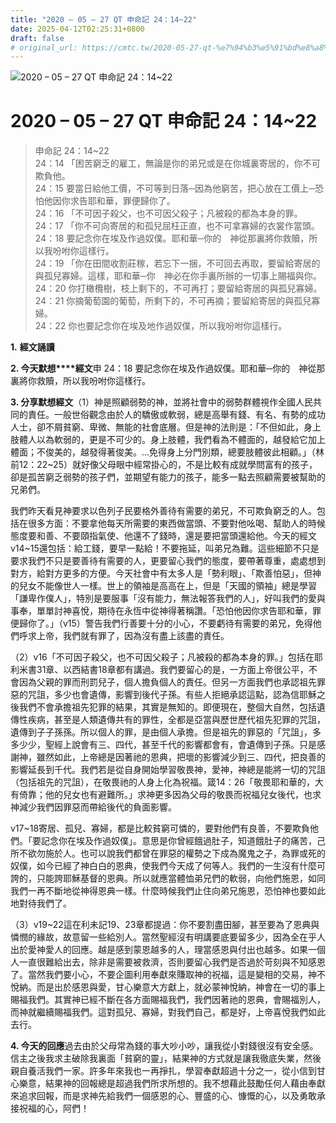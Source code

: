 ```yaml
---
title: "2020 – 05 – 27 QT 申命記 24：14~22"
date: 2025-04-12T02:25:31+0800
draft: false
# original_url: https://cmtc.tw/2020-05-27-qt-%e7%94%b3%e5%91%bd%e8%a8%98-24%ef%bc%9a1422
---
```


![2020 – 05 – 27 QT 申命記 24：14~22](/images/qt.jpg   "2020 – 05 – 27 QT 申命記 24：14~22")

# 2020 – 05 – 27 QT 申命記 24：14~22

> 申命記 24：14~22  
> 24：14 「困苦窮乏的雇工，無論是你的弟兄或是在你城裏寄居的，你不可欺負他。  
> 24：15 要當日給他工價，不可等到日落─因為他窮苦，把心放在工價上─恐怕他因你求告耶和華，罪便歸你了。  
> 24：16 「不可因子殺父，也不可因父殺子；凡被殺的都為本身的罪。  
> 24：17 「你不可向寄居的和孤兒屈枉正直，也不可拿寡婦的衣裳作當頭。  
> 24：18 要記念你在埃及作過奴僕。耶和華─你的　神從那裏將你救贖，所以我吩咐你這樣行。  
> 24：19 「你在田間收割莊稼，若忘下一捆，不可回去再取，要留給寄居的與孤兒寡婦。這樣，耶和華─你　神必在你手裏所辦的一切事上賜福與你。  
> 24：20 你打橄欖樹，枝上剩下的，不可再打；要留給寄居的與孤兒寡婦。  
> 24：21 你摘葡萄園的葡萄，所剩下的，不可再摘；要留給寄居的與孤兒寡婦。  
> 24：22 你也要記念你在埃及地作過奴僕，所以我吩咐你這樣行。

**1.** **經文誦讀**

**2. 今天默想****經文**申 24：18 要記念你在埃及作過奴僕。耶和華─你的　神從那裏將你救贖，所以我吩咐你這樣行。

**3. 分享默想經文**（1）神是照顧弱勢的神，並將社會中的弱勢群體視作全國人民共同的責任。一般世俗觀念由於人的驕傲或軟弱，總是高舉有錢、有名、有勢的成功人士，卻不屑貧窮、卑微、無能的社會底層。但是神的法則是：「不但如此，身上肢體人以為軟弱的，更是不可少的。身上肢體，我們看為不體面的，越發給它加上體面；不俊美的，越發得著俊美。…免得身上分門別類，總要肢體彼此相顧。」（林前12：22~25）就好像父母眼中經常掛心的，不是比較有成就學問富有的孩子，卻是孤苦窮乏弱勢的孩子們，並期望有能力的孩子，能多一點去照顧需要被幫助的兄弟們。

我們昨天看見神要求以色列子民要格外善待有需要的弟兄，不可欺負窮乏的人。包括在很多方面：不要拿他每天所需要的東西做當頭、不要對他吆喝、幫助人的時候態度要和善、不要頤指氣使、他還不了錢時，還是要把當頭還給他。今天的經文v14~15還包括：給工錢，要早一點給！不要拖延，叫弟兄為難。這些細節不只是要求我們不只是要善待有需要的人，更要留心我們的態度，要帶著尊重，處處想到對方，給對方更多的方便。今天社會中有太多人是「勢利眼」、「欺善怕惡」，但神的兒女不能像世人一樣。世上的領袖是高高在上，但是「天國的領袖」總是學習「謙卑作僕人」，特別是要服事「沒有能力，無法報答我們的人」，好叫我們的愛與事奉，單單討神喜悅，期待在永恆中從神得著稱讚。「恐怕他因你求告耶和華，罪便歸你了。」（v15）警告我們行善要十分的小心，不要虧待有需要的弟兄，免得他們呼求上帝，我們就有罪了，因為沒有盡上該盡的責任。

（2）v16「不可因子殺父，也不可因父殺子；凡被殺的都為本身的罪。」包括在耶利米書31章、以西結書18章都有講過。我們要留心的是，一方面上帝很公平，不會因為父親的罪而刑罰兒子，個人擔負個人的責任。但另一方面我們也承認祖先罪惡的咒詛，多少也會遺傳，影響到後代子孫。有些人拒絕承認這點，認為信耶穌之後我們不會承擔祖先犯罪的結果，其實是無知的。即便現在，整個大自然，包括遺傳性疾病，甚至是人類遺傳共有的罪性，全都是亞當與歷世歷代祖先犯罪的咒詛，遺傳到子子孫孫。所以個人的罪，是由個人承擔。但是祖先的罪惡的「咒詛」，多多少少，聖經上說會有三、四代，甚至千代的影響都會有，會遺傳到子孫。只是感謝神，雖然如此，上帝總是因著祂的恩典，把壞的影響減少到三、四代，把良善的影響延長到千代。我們若是從自身開始學習敬畏神，愛神，神總是能將一切的咒詛（包括祖先的咒詛），在敬畏祂的人身上化為祝福。箴14：26「敬畏耶和華的，大有倚靠；他的兒女也有避難所。」求神更多因為父母的敬畏而祝福兒女後代，也求神減少我們因罪惡而帶給後代的負面影響。

v17~18寄居、孤兒、寡婦，都是比較貧窮可憐的，要對他們有良善，不要欺負他們。「要記念你在埃及作過奴僕」。意思是你曾經餓過肚子，知道餓肚子的痛苦，己所不欲勿施於人。也可以說我們都曾在罪惡的權勢之下成為魔鬼之子，為罪或死的奴僕，如今已經了神白白的恩典，使我們今天成了何等人。我們的一生沒有什麼可誇的，只能誇耶穌基督的恩典。所以就應當體恤弟兄們的軟弱，向他們施恩，如同我們一再不斷地從神得恩典一樣。什麼時候我們止住向弟兄施恩，恐怕神也要如此地對待我們了。

（3）v19~22這在利未記19、23章都提過：你不要割盡田腳，甚至要為了恩典與憐憫的緣故，故意留一些給別人。當然聖經沒有明講要底要留多少，因為全在乎人出於愛神愛人的回應。越是感到蒙恩越多的人，理當感恩與付出也越多。如果一個人一直很難給出去，除非是需要被救濟，否則要留心我們是否過於苛刻與不知感恩了。當然我們要小心，不要企圖利用奉獻來賺取神的祝福，這是變相的交易，神不悅納。而是出於感恩與愛，甘心樂意大方獻上，就必蒙神悅納，神會在一切的事上賜福我們。其實神已經不斷在各方面賜福我們，我們因著祂的恩典，會賜福別人，而神就繼續賜福我們。這對孤兒、寡婦，對我們自己，都是好，上帝喜悅我們如此去行。

**4. 今天的回應**過去由於父母常為錢的事大吵小吵，讓我從小對錢很沒有安全感。信主之後我求主破除我裏面「貧窮的靈」，結果神的方式就是讓我徹底失業，然後親自養活我們一家。許多年來我也一再掙扎，學習奉獻超過十分之一，從小信到甘心樂意，結果神的回報總是超過我們所求所想的。我不想藉此鼓勵任何人藉由奉獻來追求回報，而是求神先給我們一個感恩的心、豐盛的心、慷慨的心，以及勇敢承接祝福的心，阿們！